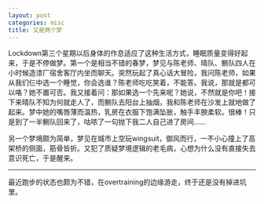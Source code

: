 ```yaml
---
layout: post
categories: misc
title: 又是两个梦
---
```


Lockdown第三个星期以后身体的作息适应了这种生活方式，睡眠质量变得好起来，于是不停做梦。第一个是相当不错的春梦，梦见与陈老师、晴队、鲗队四人在小时候造漆厂宿舍客厅内坐而聊天。突然玩起了真心话大冒险，我问陈老师，如果从我们仨中选一个睡觉，你会选谁？陈老师吃吃笑着，不能答。我说，那就是都可以咯？她不置可否。我又接着问：那如果选一个先来呢？她说，不然就是你吧！接下来晴队不知为何就走人了，而鲗队去阳台上抽烟，我和陈老师在沙发上就地做了起来。梦中她的嘴唇薄而温热，乳房在衣服下饱满坠胀，触手丰腴柔软。很棒！只是到了一半鲗队回来了，咕哝了一句抛下我二人自己进了房间……

另一个梦境颇为简单，梦见在城市上空玩wingsuit，御风而行，一不小心撞上了高架桥的侧面，筋骨皆折。又犯了质疑梦境逻辑的老毛病，心想为什么没有直接失去意识死亡，于是醒来。

---

最近跑步的状态也颇为不错，在overtraining的边缘游走，终于还是没有掉进坑里。
